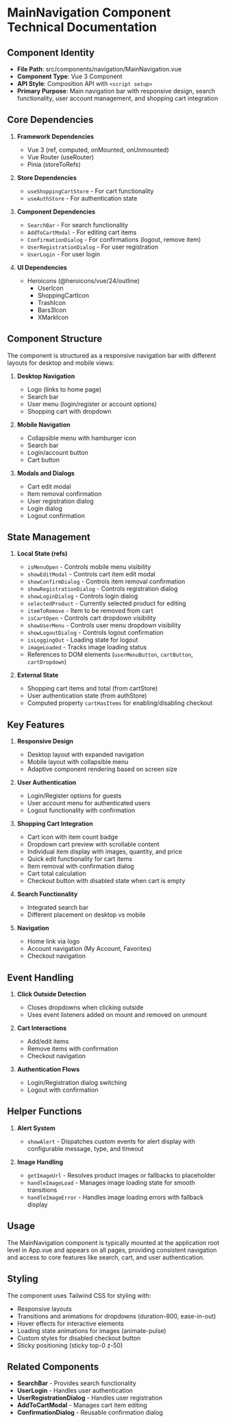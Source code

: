 # MainNavigation Component Technical Documentation

## Component Identity

- **File Path**: src/components/navigation/MainNavigation.vue
- **Component Type**: Vue 3 Component
- **API Style**: Composition API with `<script setup>`
- **Primary Purpose**: Main navigation bar with responsive design, search functionality, user account management, and shopping cart integration

## Core Dependencies

1. **Framework Dependencies**

   - Vue 3 (ref, computed, onMounted, onUnmounted)
   - Vue Router (useRouter)
   - Pinia (storeToRefs)

2. **Store Dependencies**

   - `useShoppingCartStore` - For cart functionality
   - `useAuthStore` - For authentication state

3. **Component Dependencies**

   - `SearchBar` - For search functionality
   - `AddToCartModal` - For editing cart items
   - `ConfirmationDialog` - For confirmations (logout, remove item)
   - `UserRegistrationDialog` - For user registration
   - `UserLogin` - For user login

4. **UI Dependencies**
   - Heroicons (@heroicons/vue/24/outline)
     - UserIcon
     - ShoppingCartIcon
     - TrashIcon
     - Bars3Icon
     - XMarkIcon

## Component Structure

The component is structured as a responsive navigation bar with different layouts for desktop and mobile views:

1. **Desktop Navigation**

   - Logo (links to home page)
   - Search bar
   - User menu (login/register or account options)
   - Shopping cart with dropdown

2. **Mobile Navigation**

   - Collapsible menu with hamburger icon
   - Search bar
   - Login/account button
   - Cart button

3. **Modals and Dialogs**
   - Cart edit modal
   - Item removal confirmation
   - User registration dialog
   - Login dialog
   - Logout confirmation

## State Management

1. **Local State (refs)**

   - `isMenuOpen` - Controls mobile menu visibility
   - `showEditModal` - Controls cart item edit modal
   - `showConfirmDialog` - Controls item removal confirmation
   - `showRegistrationDialog` - Controls registration dialog
   - `showLoginDialog` - Controls login dialog
   - `selectedProduct` - Currently selected product for editing
   - `itemToRemove` - Item to be removed from cart
   - `isCartOpen` - Controls cart dropdown visibility
   - `showUserMenu` - Controls user menu dropdown visibility
   - `showLogoutDialog` - Controls logout confirmation
   - `isLoggingOut` - Loading state for logout
   - `imageLoaded` - Tracks image loading status
   - References to DOM elements (`userMenuButton`, `cartButton`, `cartDropdown`)

2. **External State**
   - Shopping cart items and total (from cartStore)
   - User authentication state (from authStore)
   - Computed property `cartHasItems` for enabling/disabling checkout

## Key Features

1. **Responsive Design**

   - Desktop layout with expanded navigation
   - Mobile layout with collapsible menu
   - Adaptive component rendering based on screen size

2. **User Authentication**

   - Login/Register options for guests
   - User account menu for authenticated users
   - Logout functionality with confirmation

3. **Shopping Cart Integration**

   - Cart icon with item count badge
   - Dropdown cart preview with scrollable content
   - Individual item display with images, quantity, and price
   - Quick edit functionality for cart items
   - Item removal with confirmation dialog
   - Cart total calculation
   - Checkout button with disabled state when cart is empty

4. **Search Functionality**

   - Integrated search bar
   - Different placement on desktop vs mobile

5. **Navigation**
   - Home link via logo
   - Account navigation (My Account, Favorites)
   - Checkout navigation

## Event Handling

1. **Click Outside Detection**

   - Closes dropdowns when clicking outside
   - Uses event listeners added on mount and removed on unmount

2. **Cart Interactions**

   - Add/edit items
   - Remove items with confirmation
   - Checkout navigation

3. **Authentication Flows**
   - Login/Registration dialog switching
   - Logout with confirmation

## Helper Functions

1. **Alert System**

   - `showAlert` - Dispatches custom events for alert display with configurable message, type, and timeout

2. **Image Handling**
   - `getImageUrl` - Resolves product images or fallbacks to placeholder
   - `handleImageLoad` - Manages image loading state for smooth transitions
   - `handleImageError` - Handles image loading errors with fallback display

## Usage

The MainNavigation component is typically mounted at the application root level in App.vue and appears on all pages, providing consistent navigation and access to core features like search, cart, and user authentication.

## Styling

The component uses Tailwind CSS for styling with:

- Responsive layouts
- Transitions and animations for dropdowns (duration-800, ease-in-out)
- Hover effects for interactive elements
- Loading state animations for images (animate-pulse)
- Custom styles for disabled checkout button
- Sticky positioning (sticky top-0 z-50)

## Related Components

- **SearchBar** - Provides search functionality
- **UserLogin** - Handles user authentication
- **UserRegistrationDialog** - Handles user registration
- **AddToCartModal** - Manages cart item editing
- **ConfirmationDialog** - Reusable confirmation dialog
